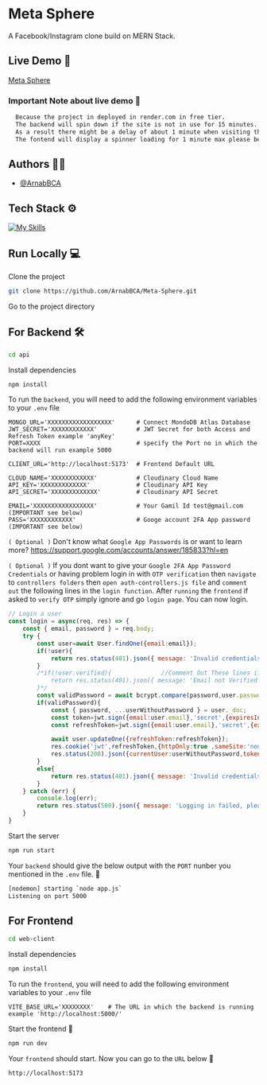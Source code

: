 
# Meta Sphere

A Facebook/Instagram clone build on MERN Stack.

## Live Demo 🍿
[Meta Sphere](https://meta-sphere.onrender.com/)

### Important Note about live demo 📝
```txt
  Because the project in deployed in render.com in free tier.
  The backend will spin down if the site is not in use for 15 minutes.
  As a result there might be a delay of about 1 minute when visiting the site.
  The fontend will display a spinner loading for 1 minute max please be paitent.
```

## Authors 🧑‍💻

- [@ArnabBCA](https://github.com/ArnabBCA)

## Tech Stack ⚙️
[![My Skills](https://skillicons.dev/icons?i=mongo,express,react,nodejs)](https://skillicons.dev)

## Run Locally 💻

Clone the project

```bash
git clone https://github.com/ArnabBCA/Meta-Sphere.git
```

Go to the project directory

## For Backend 🛠️
```bash
cd api
```

Install dependencies

```bash
npm install
```

To run the `backend`, you will need to add the following environment variables to your `.env` file

```
MONGO_URL='XXXXXXXXXXXXXXXXXX'      # Connect MondoDB Atlas Database         
JWT_SECRET='XXXXXXXXXXXX'           # JWT Secret for both Access and Refresh Token example 'anyKey'
PORT=XXXX                           # specify the Port no in which the backend will run example 5000 

CLIENT_URL='http://localhost:5173'  # Frontend Default URL
                                    
CLOUD_NAME='XXXXXXXXXXXX'           # Cloudinary Cloud Name
API_KEY='XXXXXXXXXXXXX'             # Cloudinary API Key
API_SECRET='XXXXXXXXXXXXX'          # Cloudinary API Secret

EMAIL='XXXXXXXXXXXXXXXXX'           # Your Gamil Id test@gmail.com     (IMPORTANT see below)
PASS='XXXXXXXXXXXX'                 # Googe account 2FA App password   (IMPORTANT see below)
```

`( Optional )` Don't know what `Google App Passwords` is or want to learn more? https://support.google.com/accounts/answer/185833?hl=en 

`( Optional )` If you dont want to give your `Google 2FA App Password Credentials` or having problem login in with `OTP verification` then `navigate` to `controllers folders` then `open auth-controllers.js file` and `comment out` the following lines in the `login function`. After `running` the `frontend` if asked to `verify OTP` simply ignore and go `login page`. You can now login.

```js
// Login a user
const login = async(req, res) => {
    const { email, password } = req.body;
    try {
        const user=await User.findOne({email:email});
        if(!user){
            return res.status(401).json({ message: 'Invalid credentials, could not log you in.' });
        }
        /*if(!user.verified){              //Comment Out These lines if you dont want to verify user after login
            return res.status(401).json({ message: 'Email not Verified' });
        }*/
        const validPassword = await bcrypt.compare(password,user.password);
        if(validPassword){
            const { password, ...userWithoutPassword } = user._doc;
            const token=jwt.sign({email:user.email},'secret',{expiresIn:"1h"});
            const refreshToken=jwt.sign({email:user.email},'secret',{expiresIn:"1d"});

            await user.updateOne({refreshToken:refreshToken});
            res.cookie('jwt',refreshToken,{httpOnly:true ,sameSite:'none',secure:true,maxAge: 24*60*60*1000});
            res.status(200).json({currentUser:userWithoutPassword,token:token});
        }
        else{
            return res.status(401).json({ message: 'Invalid credentials, could not log you in.' });
        }
    } catch (err) {
        console.log(err);
        return res.status(500).json({ message: 'Logging in failed, please try again.' });
    }
}
```
Start the server

```bash
npm run start
```
Your `backend` should give the below output with the `PORT` nunber you mentioned in the `.env` file. 🎊

```bash
[nodemon] starting `node app.js`
Listening on port 5000
```

## For Frontend
```bash
cd web-client
```

Install dependencies

```bash
npm install
```

To run the `frontend`, you will need to add the following environment variables to your `.env` file

```
VITE_BASE_URL='XXXXXXXX'    # The URL in which the backend is running example 'http://localhost:5000/' 
```
Start the frontend 🎨

```bash
npm run dev
```
Your `frontend` should start. Now you can go to the `URL` below 🎉

```bash
http://localhost:5173
```


